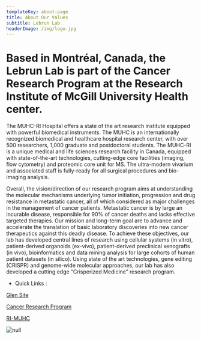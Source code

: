 ```yaml
---
templateKey: about-page
title: About Our Values
subtitle: Lebrun Lab
headerImage: /img/logo.jpg
---
```

# Based in Montréal, Canada, the Lebrun Lab is part of the Cancer Research Program at the Research Institute of McGill University Health center.

The MUHC-RI Hospital offers a state of the art research institute equipped with powerful biomedical instruments. The MUHC is an internationally recognized biomedical and healthcare hospital research center, with over 500 researchers, 1,000 graduate and postdoctoral students. The MUHC-RI is a unique medical and life sciences research facility in Canada, equipped with state-of-the-art technologies, cutting-edge core facilities (imaging, flow cytometry) and proteomic core unit for MS. The ultra-modern vivarium and associated staff is fully-ready for all surgical procedures and bio-imaging analysis.

Overall, the vision/direction of our research program aims at understanding the molecular mechanisms underlying tumor initiation, progression and drug resistance in metastatic cancer, all of which considered as major challenges in the management of cancer patients. Metastatic cancer is by large an incurable disease, responsible for 90% of cancer deaths and lacks effective targeted therapies. Our mission and long-term goal are to advance and accelerate the translation of basic laboratory discoveries into new cancer therapeutics against this deadly disease. To achieve these objectives, our lab has developed central lines of research using cellular systems (in vitro), patient-derived organoids (ex-vivo), patient-derived preclinical xenografts (in vivo), bioinformatics and data mining analysis for large cohorts of human patient datasets (in silico). Using state of the art technologies, gene editing (CRISPR) and genome-wide molecular approaches, our lab has also developed a cutting edge “Crisperized Medicine” research program. 



* Quick Links :

[Glen Site](https://muhc.ca/glen/dashboard)

[Cancer Research Program](http://rimuhc.ca/cancer-research-program)

[RI-MUHC](http://rimuhc.ca/)

![null](/img/muhc-rilogocolour.jpg)
